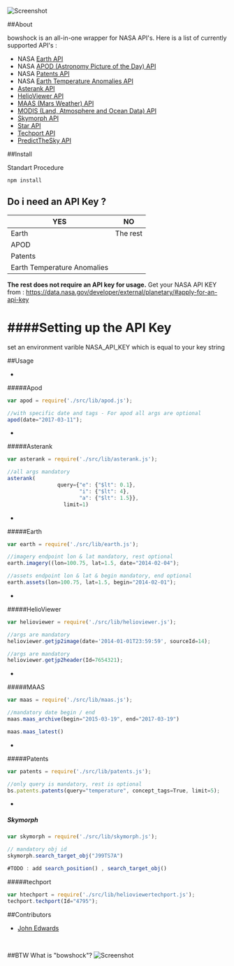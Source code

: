 ![Screenshot](https://raw.githubusercontent.com/emirozer/bowshock/master/docs/bowshock2.png)

##About

bowshock is an all-in-one wrapper for NASA API's.
Here is a list of currently supported API's :

* NASA [Earth API](https://api.nasa.gov/api.html#earth)
* NASA [APOD (Astronomy Picture of the Day) API](https://api.nasa.gov/api.html#apod)
* NASA [Patents API](https://api.nasa.gov/api.html#patents)
* NASA [Earth Temperature Anomalies API](https://api.nasa.gov/api.html#earth-temperature-anomalies)
* [Asterank API](http://www.asterank.com/api)
* [HelioViewer API](http://helioviewer.org/api/docs/v1/)
* [MAAS (Mars Weather) API](http://marsweather.ingenology.com/#get_started)
* [MODIS (Land, Atmosphere and Ocean Data) API](http://daac.ornl.gov/MODIS/MODIS-menu/modis_webservice.html)
* [Skymorph API](http://www.asterank.com/skymorph)
* [Star API](http://hacktheuniverse.github.io/star-api/)
* [Techport API](https://data.nasa.gov/developer/external/techport/techport-api.pdf)
* [PredictTheSky API](http://predictthesky.org/developers.html)

##Install

Standart Procedure

	npm install

## Do i need an API Key ?

YES    | NO
------   |----
Earth  |The rest
APOD |
Patents |
Earth Temperature Anomalies|

**The rest does not require an API key for usage.**
Get your NASA API KEY from : https://data.nasa.gov/developer/external/planetary/#apply-for-an-api-key

####Setting up the API Key
===================
set an environment varible NASA_API_KEY which is equal to your key string


##Usage

-
#####Apod
```javascript
var apod = require('./src/lib/apod.js');

//with specific date and tags - For apod all args are optional
apod(date="2017-03-11");

```

-
#####Asterank
```javascript
var asterank = require('./src/lib/asterank.js');

//all args mandatory
asterank(
            	query={"e": {"$lt": 0.1},
               	       "i": {"$lt": 4},
                       "a": {"$lt": 1.5}},
                  limit=1)

```


-
#####Earth
```javascript
var earth = require('./src/lib/earth.js');

//imagery endpoint lon & lat mandatory, rest optional
earth.imagery((lon=100.75, lat=1.5, date="2014-02-04");

//assets endpoint lon & lat & begin mandatory, end optional
earth.assets(lon=100.75, lat=1.5, begin="2014-02-01");
```

-
#####HelioViewer
```javascript
var helioviewer = require('./src/lib/helioviewer.js');

//args are mandatory
helioviewer.getjp2image(date='2014-01-01T23:59:59', sourceId=14);

//args are mandatory
helioviewer.getjp2header(Id=7654321);

```


-
#####MAAS
```javascript
var maas = require('./src/lib/maas.js');

//mandatory date begin / end
maas.maas_archive(begin="2015-03-19", end="2017-03-19")

maas.maas_latest()

```

-
#####Patents
```javascript
var patents = require('./src/lib/patents.js');

//only query is mandatory, rest is optional
bs.patents.patents(query="temperature", concept_tags=True, limit=5);

```
-
##### Skymorph
```javascript
var skymorph = require('./src/lib/skymorph.js');

// mandatory obj id
skymorph.search_target_obj("J99TS7A")

#TODO : add search_position() , search_target_obj()

```
#####techport
```javascript
var htechport = require('./src/lib/helioviewertechport.js');
techport.techport(Id="4795");

```
##Contributors

* [John Edwards](https://github.com/javajohnhub)
<br>

##BTW What is "bowshock"?
![Screenshot](https://raw.githubusercontent.com/emirozer/bowshock/master/docs/bowshock.jpg)
